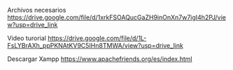 Archivos necesarios
https://drive.google.com/file/d/1xrkFSOAQucGaZH9inOnXn7w7igI4h2PJ/view?usp=drive_link

Video turorial
https://drive.google.com/file/d/1L-FsLYBrAXh_ppPKNAtKV9C5IHn8TMWA/view?usp=drive_link

Descargar Xampp
https://www.apachefriends.org/es/index.html

